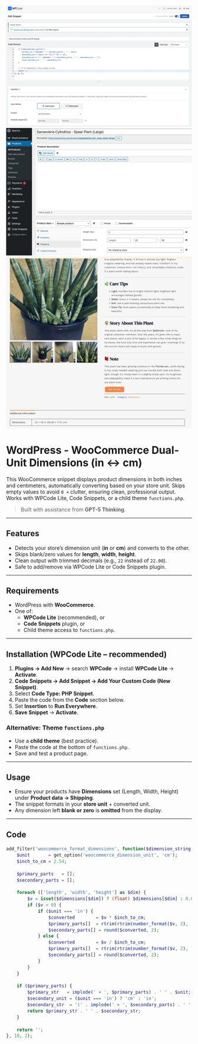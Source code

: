 ![Screenshot of WooCommerce Dual-Unit Dimensions](images/screen.webp)
![Screenshot of WooCommerce Dual-Unit Dimensions](images/screen1.webp)
![Screenshot of WooCommerce Dual-Unit Dimensions](images/screen2.webp)

# WordPress - WooCommerce Dual-Unit Dimensions (in ↔ cm)

This WooCommerce snippet displays product dimensions in both inches and centimeters, automatically converting based on your store unit. Skips empty values to avoid `0 ×` clutter, ensuring clean, professional output. Works with WPCode Lite, Code Snippets, or a child theme `functions.php`.

> Built with assistance from **GPT-5 Thinking**.

---

## Features
- Detects your store’s dimension unit (**in** or **cm**) and converts to the other.
- Skips blank/zero values for **length**, **width**, **height**.
- Clean output with trimmed decimals (e.g., `22` instead of `22.00`).
- Safe to add/remove via WPCode Lite or Code Snippets plugin.

---

## Requirements
- WordPress with **WooCommerce**.
- One of:
  - **WPCode Lite** (recommended), or
  - **Code Snippets** plugin, or
  - Child theme access to `functions.php`.

---

## Installation (WPCode Lite – recommended)
1. **Plugins → Add New** → search **WPCode** → install **WPCode Lite** → **Activate**.
2. **Code Snippets → Add Snippet → Add Your Custom Code (New Snippet)**.
3. Select **Code Type: PHP Snippet**.
4. Paste the code from the **Code** section below.
5. Set **Insertion** to **Run Everywhere**.
6. **Save Snippet** → **Activate**.

### Alternative: Theme `functions.php`
- Use a **child theme** (best practice).
- Paste the code at the bottom of `functions.php`.
- Save and test a product page.

---

## Usage
- Ensure your products have **Dimensions** set (Length, Width, Height) under **Product data → Shipping**.
- The snippet formats in your **store unit** + converted unit.
- Any dimension left **blank or zero** is **omitted** from the display.

---

## Code

```php
add_filter('woocommerce_format_dimensions', function($dimension_string, $dimensions) {
    $unit       = get_option('woocommerce_dimension_unit', 'cm');
    $inch_to_cm = 2.54;

    $primary_parts   = [];
    $secondary_parts = [];

    foreach (['length', 'width', 'height'] as $dim) {
        $v = isset($dimensions[$dim]) ? (float) $dimensions[$dim] : 0.0;
        if ($v > 0) {
            if ($unit === 'in') {
                $converted        = $v * $inch_to_cm;
                $primary_parts[]  = rtrim(rtrim(number_format($v, 2), '0'), '.');
                $secondary_parts[] = round($converted, 2);
            } else {
                $converted        = $v / $inch_to_cm;
                $primary_parts[]  = rtrim(rtrim(number_format($v, 2), '0'), '.');
                $secondary_parts[] = round($converted, 2);
            }
        }
    }

    if ($primary_parts) {
        $primary_str   = implode(' × ', $primary_parts) . ' ' . $unit;
        $secondary_unit = ($unit === 'in') ? 'cm' : 'in';
        $secondary_str  = '(' . implode(' × ', $secondary_parts) . ' ' . $secondary_unit . ')';
        return $primary_str . ' ' . $secondary_str;
    }

    return '';
}, 10, 2);

